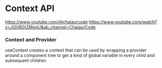 # Context API

https://www.youtube.com/@chaiaurcode
https://www.youtube.com/watch?v=JQVBGtZMqgU&ab_channel=ChaiaurCode

### Context and Provider

useContext creates a context that can be used by wrapping a provider around a component tree to get a kind of global variable in every child and subsequent children

